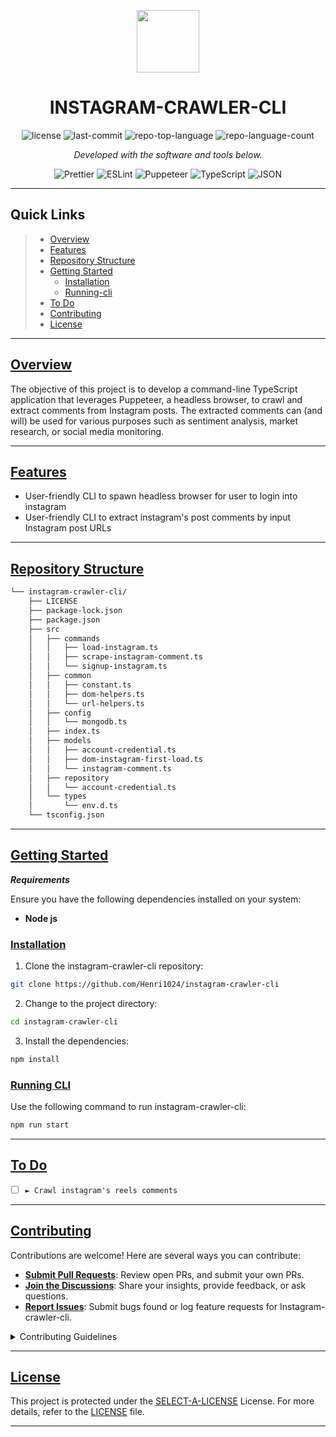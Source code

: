 
<p align="center">
  <img src="https://cdn-icons-png.flaticon.com/512/6295/6295417.png" width="100" />
</p>
<p align="center">
    <h1 align="center">INSTAGRAM-CRAWLER-CLI</h1>
</p>
<p align="center">
	<img src="https://img.shields.io/github/license/Henri1024/instagram-crawler-cli?style=flat&color=0080ff" alt="license">
	<img src="https://img.shields.io/github/last-commit/Henri1024/instagram-crawler-cli?style=flat&logo=git&logoColor=white&color=0080ff" alt="last-commit">
	<img src="https://img.shields.io/github/languages/top/Henri1024/instagram-crawler-cli?style=flat&color=0080ff" alt="repo-top-language">
	<img src="https://img.shields.io/github/languages/count/Henri1024/instagram-crawler-cli?style=flat&color=0080ff" alt="repo-language-count">
<p>
<p align="center">
		<em>Developed with the software and tools below.</em>
</p>
<p align="center">
	<img src="https://img.shields.io/badge/Prettier-F7B93E.svg?style=flat&logo=Prettier&logoColor=black" alt="Prettier">
	<img src="https://img.shields.io/badge/ESLint-4B32C3.svg?style=flat&logo=ESLint&logoColor=white" alt="ESLint">
	<img src="https://img.shields.io/badge/Puppeteer-40B5A4.svg?style=flat&logo=Puppeteer&logoColor=white" alt="Puppeteer">
	<img src="https://img.shields.io/badge/TypeScript-3178C6.svg?style=flat&logo=TypeScript&logoColor=white" alt="TypeScript">
	<img src="https://img.shields.io/badge/JSON-000000.svg?style=flat&logo=JSON&logoColor=white" alt="JSON">
</p>
<hr>

##  Quick Links

> - [ Overview](#overview)
> - [ Features](#features)
> - [ Repository Structure](#repository-structure)
> - [ Getting Started](#getting-started)
>   - [ Installation](#installation)
>   - [ Running-cli](#running-cli)
> - [ To Do](#to-do)
> - [ Contributing](#contributing)
> - [ License](#license)

---

##  [Overview](#overview)

The objective of this project is to develop a command-line TypeScript application that leverages Puppeteer, a headless browser, to crawl and extract comments from Instagram posts. The extracted comments can (and will) be used for various purposes such as sentiment analysis, market research, or social media monitoring.

---

##  [Features](#features)

-	User-friendly CLI to spawn headless browser for user to login into instagram
-	User-friendly CLI to extract instagram's post comments by input Instagram post URLs

---

##  [Repository Structure](#repository-structure)

```sh
└── instagram-crawler-cli/
    ├── LICENSE
    ├── package-lock.json
    ├── package.json
    ├── src
    │   ├── commands
    │   │   ├── load-instagram.ts
    │   │   ├── scrape-instagram-comment.ts
    │   │   └── signup-instagram.ts
    │   ├── common
    │   │   ├── constant.ts
    │   │   ├── dom-helpers.ts
    │   │   └── url-helpers.ts
    │   ├── config
    │   │   └── mongodb.ts
    │   ├── index.ts
    │   ├── models
    │   │   ├── account-credential.ts
    │   │   ├── dom-instagram-first-load.ts
    │   │   └── instagram-comment.ts
    │   ├── repository
    │   │   └── account-credential.ts
    │   └── types
    │       └── env.d.ts
    └── tsconfig.json
```

---


##  [Getting Started](#getting-started)

***Requirements***

Ensure you have the following dependencies installed on your system:

* **Node js**

###  [Installation](#installation)

1. Clone the instagram-crawler-cli repository:

```sh
git clone https://github.com/Henri1024/instagram-crawler-cli
```

2. Change to the project directory:

```sh
cd instagram-crawler-cli
```

3. Install the dependencies:

```sh
npm install
```

###  [Running CLI](#running-cli)

Use the following command to run instagram-crawler-cli:

```sh
npm run start
```


---

##  [To Do](#to-do)

- [ ] `► Crawl instagram's reels comments`

---

##  [Contributing](#contributing)

Contributions are welcome! Here are several ways you can contribute:

- **[Submit Pull Requests](https://github.com/Henri1024/instagram-crawler-cli/blob/main/CONTRIBUTING.md)**: Review open PRs, and submit your own PRs.
- **[Join the Discussions](https://github.com/Henri1024/instagram-crawler-cli/discussions)**: Share your insights, provide feedback, or ask questions.
- **[Report Issues](https://github.com/Henri1024/instagram-crawler-cli/issues)**: Submit bugs found or log feature requests for Instagram-crawler-cli.

<details closed>
    <summary>Contributing Guidelines</summary>

1. **Fork the Repository**: Start by forking the project repository to your GitHub account.
2. **Clone Locally**: Clone the forked repository to your local machine using a Git client.
   ```sh
   git clone https://github.com/Henri1024/instagram-crawler-cli
   ```
3. **Create a New Branch**: Always work on a new branch, giving it a descriptive name.
   ```sh
   git checkout -b feat/new-feature-x
   ```
4. **Make Your Changes**: Develop and test your changes locally.
5. **Commit Your Changes**: Commit with a clear message describing your updates.
   ```sh
   git commit -m 'Implemented new feature x.'
   ```
6. **Push to GitHub**: Push the changes to your forked repository.
   ```sh
   git push origin new-feature-x
   ```
7. **Submit a Pull Request**: Create a PR against the original project repository. Clearly describe the changes and their motivations.

Once your PR is reviewed and approved, it will be merged into the main branch.

</details>

---

##  [License](#license)

This project is protected under the [SELECT-A-LICENSE](https://choosealicense.com/licenses) License. For more details, refer to the [LICENSE](https://choosealicense.com/licenses/) file.

---
